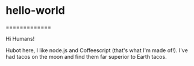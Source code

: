 # hello-world

=============

Hi Humans!

Hubot here, I like node.js and Coffeescript (that's what I'm made of!).
I've had tacos on the moon and find them far superior to Earth tacos.
